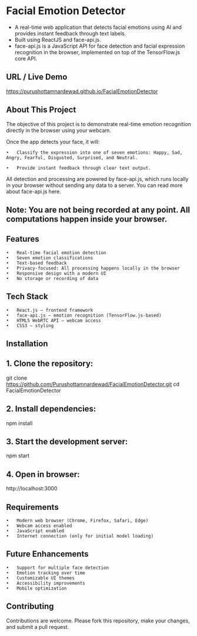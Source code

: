 # Facial Emotion Detector
* A real-time web application that detects facial emotions using AI and provides instant feedback through text labels.
* Built using ReactJS and face-api.js.
* face-api.js is a JavaScript API for face detection and facial expression recognition in the browser, implemented on top of the TensorFlow.js core API.
	

## URL / Live Demo
https://purushottamnardewad.github.io/FacialEmotionDetector

## About This Project
The objective of this project is to demonstrate real-time emotion recognition directly in the browser using your webcam.

Once the app detects your face, it will:

	•	Classify the expression into one of seven emotions: Happy, Sad, Angry, Fearful, Disgusted, Surprised, and Neutral.

	•	Provide instant feedback through clear text output.

All detection and processing are powered by face-api.js, which runs locally in your browser without sending any data to a server.
You can read more about face-api.js here.

## Note: You are not being recorded at any point. All computations happen inside your browser.

## Features
	•	Real-time facial emotion detection
	•	Seven emotion classifications
	•	Text-based feedback
	•	Privacy-focused: All processing happens locally in the browser
	•	Responsive design with a modern UI
	•	No storage or recording of data

## Tech Stack
	•	React.js – frontend framework
	•	face-api.js – emotion recognition (TensorFlow.js-based)
	•	HTML5 WebRTC API – webcam access
	•	CSS3 – styling

## Installation
## 1. Clone the repository:
git clone https://github.com/Purushottamnardewad/FacialEmotionDetector.git
cd FacialEmotionDetector

## 2. Install dependencies:
npm install

## 3. Start the development server:
npm start

## 4. Open in browser: 
http://localhost:3000

## Requirements
	•	Modern web browser (Chrome, Firefox, Safari, Edge)
	•	Webcam access enabled
	•	JavaScript enabled
	•	Internet connection (only for initial model loading)

## Future Enhancements
	•	Support for multiple face detection
	•	Emotion tracking over time
	•	Customizable UI themes
	•	Accessibility improvements
	•	Mobile optimization

## Contributing
Contributions are welcome. Please fork this repository, make your changes, and submit a pull request.
